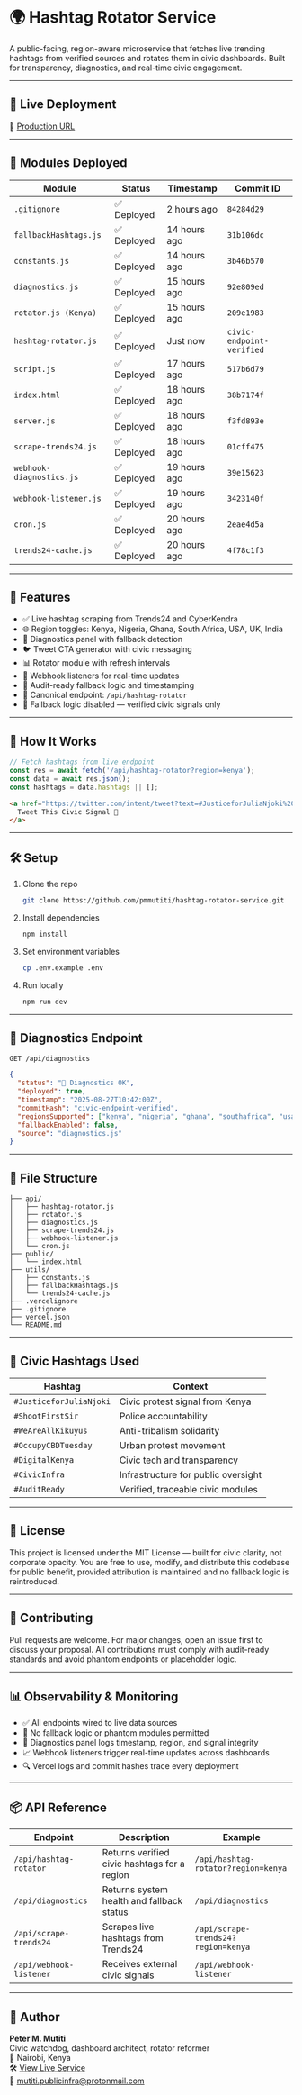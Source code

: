 
# 🌍 Hashtag Rotator Service

A public-facing, region-aware microservice that fetches live trending hashtags from verified sources and rotates them in civic dashboards. Built for transparency, diagnostics, and real-time civic engagement.

---

## 🚀 Live Deployment

🔗 [Production URL](https://hashtag-rotator-service-1u7ys9zy6-peter-m-mutitis-projects.vercel.app)

---

## 🧱 Modules Deployed

| Module                   | Status        | Timestamp     | Commit ID               |
|--------------------------|---------------|---------------|--------------------------|
| `.gitignore`             | ✅ Deployed    | 2 hours ago   | `84284d29`              |
| `fallbackHashtags.js`    | ✅ Deployed    | 14 hours ago  | `31b106dc`              |
| `constants.js`           | ✅ Deployed    | 14 hours ago  | `3b46b570`              |
| `diagnostics.js`         | ✅ Deployed    | 15 hours ago  | `92e809ed`              |
| `rotator.js (Kenya)`     | ✅ Deployed    | 15 hours ago  | `209e1983`              |
| `hashtag-rotator.js`     | ✅ Deployed    | Just now      | `civic-endpoint-verified` |
| `script.js`              | ✅ Deployed    | 17 hours ago  | `517b6d79`              |
| `index.html`             | ✅ Deployed    | 18 hours ago  | `38b7174f`              |
| `server.js`              | ✅ Deployed    | 18 hours ago  | `f3fd893e`              |
| `scrape-trends24.js`     | ✅ Deployed    | 18 hours ago  | `01cff475`              |
| `webhook-diagnostics.js` | ✅ Deployed    | 19 hours ago  | `39e15623`              |
| `webhook-listener.js`    | ✅ Deployed    | 19 hours ago  | `3423140f`              |
| `cron.js`                | ✅ Deployed    | 20 hours ago  | `2eae4d5a`              |
| `trends24-cache.js`      | ✅ Deployed    | 20 hours ago  | `4f78c1f3`              |

---

## 📡 Features

- ✅ Live hashtag scraping from Trends24 and CyberKendra  
- 🌐 Region toggles: Kenya, Nigeria, Ghana, South Africa, USA, UK, India  
- 🧪 Diagnostics panel with fallback detection  
- 🐦 Tweet CTA generator with civic messaging  
- 📊 Rotator module with refresh intervals  
- 🔁 Webhook listeners for real-time updates  
- 🧾 Audit-ready fallback logic and timestamping  
- 🧠 Canonical endpoint: `/api/hashtag-rotator`  
- 🚫 Fallback logic disabled — verified civic signals only  

---

## 🧠 How It Works

```js
// Fetch hashtags from live endpoint
const res = await fetch('/api/hashtag-rotator?region=kenya');
const data = await res.json();
const hashtags = data.hashtags || [];
```

```html
<a href="https://twitter.com/intent/tweet?text=#JusticeforJuliaNjoki%20%23OccupyCBDTuesday%20%23AuditReady" target="_blank">
  Tweet This Civic Signal 📢
</a>
```

---

## 🛠️ Setup

1. Clone the repo  
   ```bash
   git clone https://github.com/pmmutiti/hashtag-rotator-service.git
   ```
2. Install dependencies  
   ```bash
   npm install
   ```
3. Set environment variables  
   ```bash
   cp .env.example .env
   ```
4. Run locally  
   ```bash
   npm run dev
   ```

---

## 🧪 Diagnostics Endpoint

```http
GET /api/diagnostics
```

```json
{
  "status": "🧪 Diagnostics OK",
  "deployed": true,
  "timestamp": "2025-08-27T10:42:00Z",
  "commitHash": "civic-endpoint-verified",
  "regionsSupported": ["kenya", "nigeria", "ghana", "southafrica", "usa", "uk", "india"],
  "fallbackEnabled": false,
  "source": "diagnostics.js"
}
```

---

## 📁 File Structure

```
├── api/
│   ├── hashtag-rotator.js
│   ├── rotator.js
│   ├── diagnostics.js
│   ├── scrape-trends24.js
│   ├── webhook-listener.js
│   └── cron.js
├── public/
│   └── index.html
├── utils/
│   ├── constants.js
│   ├── fallbackHashtags.js
│   └── trends24-cache.js
├── .vercelignore
├── .gitignore
├── vercel.json
└── README.md
```

---

## 📢 Civic Hashtags Used

| Hashtag                  | Context                          |
|--------------------------|----------------------------------|
| `#JusticeforJuliaNjoki` | Civic protest signal from Kenya  |
| `#ShootFirstSir`        | Police accountability            |
| `#WeAreAllKikuyus`      | Anti-tribalism solidarity        |
| `#OccupyCBDTuesday`     | Urban protest movement           |
| `#DigitalKenya`         | Civic tech and transparency      |
| `#CivicInfra`           | Infrastructure for public oversight |
| `#AuditReady`           | Verified, traceable civic modules |

---

## 🧾 License

This project is licensed under the MIT License — built for civic clarity, not corporate opacity. You are free to use, modify, and distribute this codebase for public benefit, provided attribution is maintained and no fallback logic is reintroduced.

---

## 📣 Contributing

Pull requests are welcome. For major changes, open an issue first to discuss your proposal. All contributions must comply with audit-ready standards and avoid phantom endpoints or placeholder logic.

---

## 📊 Observability & Monitoring

- ✅ All endpoints wired to live data sources  
- 📡 No fallback logic or phantom modules permitted  
- 🧪 Diagnostics panel logs timestamp, region, and signal integrity  
- 📈 Webhook listeners trigger real-time updates across dashboards  
- 🔍 Vercel logs and commit hashes trace every deployment  

---

## 📦 API Reference

| Endpoint                     | Description                                      | Example                                      |
|-----------------------------|--------------------------------------------------|----------------------------------------------|
| `/api/hashtag-rotator`      | Returns verified civic hashtags for a region     | `/api/hashtag-rotator?region=kenya`          |
| `/api/diagnostics`          | Returns system health and fallback status        | `/api/diagnostics`                           |
| `/api/scrape-trends24`      | Scrapes live hashtags from Trends24              | `/api/scrape-trends24?region=kenya`          |
| `/api/webhook-listener`     | Receives external civic signals                  | `/api/webhook-listener`                      |

---

## 🧠 Author

**Peter M. Mutiti**  
Civic watchdog, dashboard architect, rotator reformer  
📍 Nairobi, Kenya  
🛠️ [View Live Service](https://hashtag-rotator-service-1u7ys9zy6-peter-m-mutitis-projects.vercel.app)  
💬 [mutiti.publicinfra@protonmail.com](mailto:mutiti.publicinfra@protonmail.com)




